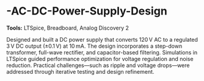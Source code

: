 # -AC-DC-Power-Supply-Design

**Tools:** LTSpice, Breadboard, Analog Discovery 2

Designed and built a DC power supply that converts 120 V AC to a regulated 3 V DC output (±0.1 V) at 10 mA. The design incorporates a step-down transformer, full-wave rectifier, and capacitor-based filtering. Simulations in LTSpice guided performance optimization for voltage regulation and noise reduction. Practical challenges—such as ripple and voltage drops—were addressed through iterative testing and design refinement.
